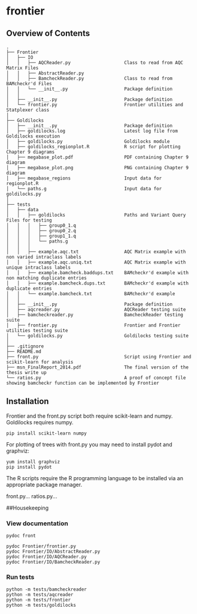 frontier
========

## Overview of Contents

    .
    ├── Frontier                                
    │   ├── IO                                  
    │   │   ├── AQCReader.py                    Class to read from AQC Matrix Files
    │   │   ├── AbstractReader.py               
    │   │   ├── BamcheckReader.py               Class to read from BAMcheckr'd Files
    │   │   └── __init__.py                     Package definition
    │   │
    │   ├── __init__.py                         Package definition
    │   └── frontier.py                         Frontier utilities and Statplexer class
    │
    ├── Goldilocks                              
    │   ├── __init__.py                         Package definition
    │   ├── goldilocks.log                      Latest log file from Goldilocks execution
    │   ├── goldilocks.py                       Goldilocks module
    │   ├── goldilocks_regionplot.R             R script for plotting Chapter 9 diagrams
    │   ├── megabase_plot.pdf                   PDF containing Chapter 9 diagram
    │   ├── megabase_plot.png                   PNG containing Chapter 9 diagram
    │   ├── megabase_regions                    Input data for regionplot.R
    │   └── paths.g                             Input data for goldilocks.py
    │
    ├── tests
    │   ├── data
    │   │   ├── goldilocks                      Paths and Variant Query Files for testing
    │   │   │   ├── group0_1.q
    │   │   │   ├── group0_2.q
    │   │   │   ├── group1_1.q
    │   │   │   └── paths.g
    │   │   │
    │   │   ├── example.aqc.txt                 AQC Matrix example with non varied intraclass labels
    │   │   ├── example.aqc.uniq.txt            AQC Matrix example with unique intraclass labels
    │   │   ├── example.bamcheck.baddups.txt    BAMcheckr'd example with non matching duplicate entries
    │   │   ├── example.bamcheck.dups.txt       BAMcheckr'd example with duplicate entries
    │   │   └── example.bamcheck.txt            BAMcheckr'd example
    │   │
    │   ├── __init__.py                         Package definition
    │   ├── aqcreader.py                        AQCReader testing suite
    │   ├── bamcheckreader.py                   BamcheckReader testing suite
    │   ├── frontier.py                         Frontier and Frontier utilities testing suite
    │   └── goldilocks.py                       Goldilocks testing suite
    │
    ├── .gitignore
    ├── README.md
    ├── front.py                                Script using Frontier and scikit-learn for analysis
    ├── msn_FinalReport_2014.pdf                The final version of the thesis write up
    └── ratios.py                               A proof of concept file showing bamcheckr function can be implemented by Frontier



## Installation

Frontier and the front.py script both require scikit-learn and numpy. Goldilocks requires numpy.

    pip install scikit-learn numpy

For plotting of trees with front.py you may need to install pydot and graphviz:

    yum install graphviz
    pip install pydot

The R scripts require the R programming language to be installed via an appropriate package manager.

front.py...
ratios.py...

##Housekeeping
### View documentation
    pydoc front

    pydoc Frontier/frontier.py
    pydoc Frontier/IO/AbstractReader.py
    pydoc Frontier/IO/AQCReader.py
    pydoc Frontier/IO/BamcheckReader.py

### Run tests
    python -m tests/bamcheckreader
    python -m tests/aqcreader
    python -m tests/frontier
    python -m tests/goldilocks
